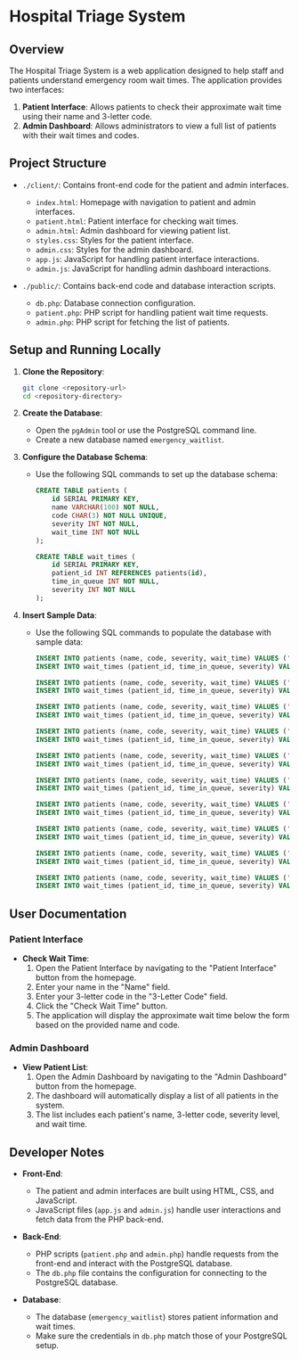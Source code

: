 # Hospital Triage System

## Overview

The Hospital Triage System is a web application designed to help staff and patients understand emergency room wait times. The application provides two interfaces:
1. **Patient Interface**: Allows patients to check their approximate wait time using their name and 3-letter code.
2. **Admin Dashboard**: Allows administrators to view a full list of patients with their wait times and codes.

## Project Structure

- `./client/`: Contains front-end code for the patient and admin interfaces.
  - `index.html`: Homepage with navigation to patient and admin interfaces.
  - `patient.html`: Patient interface for checking wait times.
  - `admin.html`: Admin dashboard for viewing patient list.
  - `styles.css`: Styles for the patient interface.
  - `admin.css`: Styles for the admin dashboard.
  - `app.js`: JavaScript for handling patient interface interactions.
  - `admin.js`: JavaScript for handling admin dashboard interactions.

- `./public/`: Contains back-end code and database interaction scripts.
  - `db.php`: Database connection configuration.
  - `patient.php`: PHP script for handling patient wait time requests.
  - `admin.php`: PHP script for fetching the list of patients.

## Setup and Running Locally

1. **Clone the Repository**: 
   ```bash
   git clone <repository-url>
   cd <repository-directory>

2. **Create the Database**:
   - Open the `pgAdmin` tool or use the PostgreSQL command line.
   - Create a new database named `emergency_waitlist`.

3. **Configure the Database Schema**:
   - Use the following SQL commands to set up the database schema:
     ```sql
     CREATE TABLE patients (
         id SERIAL PRIMARY KEY,
         name VARCHAR(100) NOT NULL,
         code CHAR(3) NOT NULL UNIQUE,
         severity INT NOT NULL,
         wait_time INT NOT NULL
     );

     CREATE TABLE wait_times (
         id SERIAL PRIMARY KEY,
         patient_id INT REFERENCES patients(id),
         time_in_queue INT NOT NULL,
         severity INT NOT NULL
     );
     ```

4. **Insert Sample Data**:
   - Use the following SQL commands to populate the database with sample data:
     ```sql
     INSERT INTO patients (name, code, severity, wait_time) VALUES ('John Doe', 'JD1', 2, 30);
     INSERT INTO wait_times (patient_id, time_in_queue, severity) VALUES (1, 30, 2);

     INSERT INTO patients (name, code, severity, wait_time) VALUES ('Jane Smith', 'JS2', 3, 45);
     INSERT INTO wait_times (patient_id, time_in_queue, severity) VALUES (2, 45, 3);

     INSERT INTO patients (name, code, severity, wait_time) VALUES ('Alice Johnson', 'AJ3', 1, 15);
     INSERT INTO wait_times (patient_id, time_in_queue, severity) VALUES (3, 15, 1);

     INSERT INTO patients (name, code, severity, wait_time) VALUES ('Bob Brown', 'BB4', 2, 25);
     INSERT INTO wait_times (patient_id, time_in_queue, severity) VALUES (4, 25, 2);

     INSERT INTO patients (name, code, severity, wait_time) VALUES ('Charlie Davis', 'CD5', 3, 50);
     INSERT INTO wait_times (patient_id, time_in_queue, severity) VALUES (5, 50, 3);

     INSERT INTO patients (name, code, severity, wait_time) VALUES ('Dana White', 'DW6', 1, 10);
     INSERT INTO wait_times (patient_id, time_in_queue, severity) VALUES (6, 10, 1);

     INSERT INTO patients (name, code, severity, wait_time) VALUES ('Eve Black', 'EB7', 2, 35);
     INSERT INTO wait_times (patient_id, time_in_queue, severity) VALUES (7, 35, 2);

     INSERT INTO patients (name, code, severity, wait_time) VALUES ('Frank Green', 'FG8', 3, 55);
     INSERT INTO wait_times (patient_id, time_in_queue, severity) VALUES (8, 55, 3);

     INSERT INTO patients (name, code, severity, wait_time) VALUES ('Grace Harris', 'GH9', 1, 20);
     INSERT INTO wait_times (patient_id, time_in_queue, severity) VALUES (9, 20, 1);

     INSERT INTO patients (name, code, severity, wait_time) VALUES ('Hank Wilson', 'HW0', 2, 40);
     INSERT INTO wait_times (patient_id, time_in_queue, severity) VALUES (10, 40, 2);
     ```
    
## User Documentation

### Patient Interface

- **Check Wait Time**:
  1. Open the Patient Interface by navigating to the "Patient Interface" button from the homepage.
  2. Enter your name in the "Name" field.
  3. Enter your 3-letter code in the "3-Letter Code" field.
  4. Click the "Check Wait Time" button.
  5. The application will display the approximate wait time below the form based on the provided name and code.

### Admin Dashboard

- **View Patient List**:
  1. Open the Admin Dashboard by navigating to the "Admin Dashboard" button from the homepage.
  2. The dashboard will automatically display a list of all patients in the system.
  3. The list includes each patient's name, 3-letter code, severity level, and wait time.

## Developer Notes

- **Front-End**:
  - The patient and admin interfaces are built using HTML, CSS, and JavaScript.
  - JavaScript files (`app.js` and `admin.js`) handle user interactions and fetch data from the PHP back-end.

- **Back-End**:
  - PHP scripts (`patient.php` and `admin.php`) handle requests from the front-end and interact with the PostgreSQL database.
  - The `db.php` file contains the configuration for connecting to the PostgreSQL database.

- **Database**:
  - The database (`emergency_waitlist`) stores patient information and wait times.
  - Make sure the credentials in `db.php` match those of your PostgreSQL setup.
